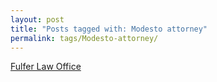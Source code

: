 ```yaml
---
layout: post
title: "Posts tagged with: Modesto attorney"
permalink: tags/Modesto-attorney/
---
```

[Fulfer Law Office](/2011/07/fulfer-law-office)
